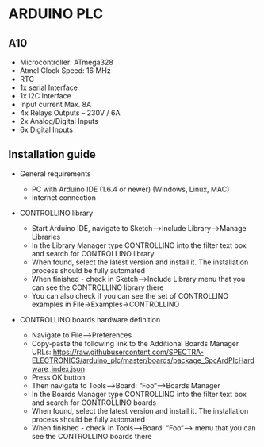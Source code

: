# ARDUINO PLC

## A10

* Microcontroller: ATmega328
* Atmel Clock Speed: 16 MHz
* RTC
* 1x serial Interface
* 1x I2C Interface
* Input current Max. 8A
* 4x Relays Outputs – 230V / 6A
* 2x Analog/Digital Inputs
* 6x Digital Inputs

## Installation guide

- General requirements
    * PC with Arduino IDE (1.6.4 or newer) (Windows, Linux, MAC)
    * Internet connection

- CONTROLLINO library
    * Start Arduino IDE, navigate to Sketch–>Include Library–>Manage Libraries
    * In the Library Manager type CONTROLLINO into the filter text box and search for CONTROLLINO library
    * When found, select the latest version and install it. The installation process should be fully automated
    * When finished - check in Sketch–>Include Library menu that you can see the CONTROLLINO library there
    * You can also check if you can see the set of CONTROLLINO examples in File->Examples->CONTROLLINO

- CONTROLLINO boards hardware definition
    * Navigate to File–>Preferences
    * Copy-paste the following link to the Additional Boards Manager URLs: https://raw.githubusercontent.com/SPECTRA-ELECTRONICS/arduino_plc/master/boards/package_SpcArdPlcHardware_index.json
    * Press OK button
    * Then navigate to Tools–>Board: “Foo“–>Boards Manager
    * In the Boards Manager type CONTROLLINO into the filter text box and search for CONTROLLINO boards
    * When found, select the latest version and install it. The installation process should be fully automated
    * When finished - check in Tools–>Board: “Foo“–> menu that you can see the CONTROLLINO boards there